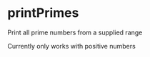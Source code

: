 # printPrimes
Print all prime numbers from a supplied range

Currently only works with positive numbers
